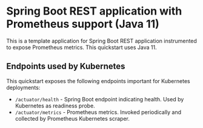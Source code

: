 # Spring Boot REST application with Prometheus support (Java 11)

This is a template application for Spring Boot REST application instrumented to
expose Prometheus metrics. This quickstart uses Java 11.

## Endpoints used by Kubernetes

This quickstart exposes the following endpoints important for Kubernetes deployments:
- `/actuator/health` - Spring Boot endpoint indicating health. Used by Kubernetes as readiness probe.
- `/actuator/metrics` - Prometheus metrics. Invoked periodically and collected by Prometheus Kubernetes scraper.